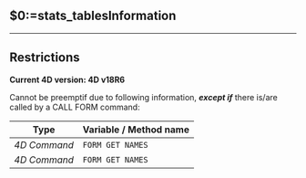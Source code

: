 ﻿## $0:=stats_tablesInformation---## Restrictions**Current 4D version: 4D v18R6**Cannot be preemptif due to following information, ***except if*** there is/are called by a CALL FORM command:|Type|Variable / Method name||------|------||*4D Command*|`FORM GET NAMES`||*4D Command*|`FORM GET NAMES`|